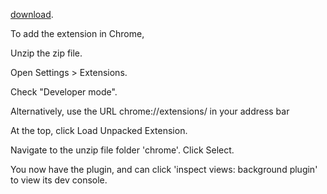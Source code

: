 
[download](https://github.com/MOACChain/MOACMask/releases/download/v0.0.8/ChromeExtension.zip).

To add the extension in Chrome,

Unzip the zip file.

Open Settings > Extensions.

Check "Developer mode".

Alternatively, use the URL chrome://extensions/ in your address bar

At the top, click Load Unpacked Extension.

Navigate to the unzip file folder 'chrome'. Click Select.

You now have the plugin, and can click 'inspect views: background plugin' to view its dev console.
